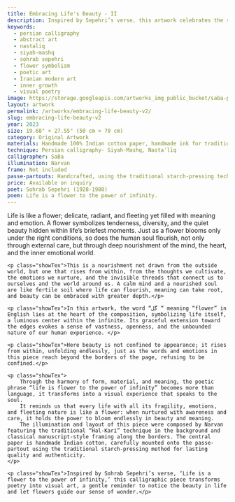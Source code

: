 ```yaml
---
title: Embracing Life's Beauty - II
description: Inspired by Sepehri’s verse, this artwork celebrates the soul’s quiet bloom—where the word ‘flower’ radiates life, beauty, and infinite emotional depth.
keywords:
  - persian calligraphy
  - abstract art
  - nastaliq
  - siyah-mashq
  - sohrab sepehri
  - flower symbolism
  - poetic art
  - Iranian modern art
  - inner growth
  - visual poetry
image: https://storage.googleapis.com/artworks_img_public_bucket/saba-persian-calligraphy/EmbracingLifesBeauty/thumbnail/embracing-life-beauty-S-01.jpg
layout: artwork
permalink: /artworks/embracing-life-beauty-v2/
slug: embracing-life-beauty-v2
year: 2023
size: 19.68" × 27.55" (50 cm × 70 cm)
category: Original Artwork
materials: Handmade 100% Indian cotton paper, handmade ink for traditional Persian calligraphy, and a handcrafted wooden paddle-shaped pen (chosen over a reed pen due to its broader width).
technique: Persian calligraphy- Siyah-Mashq, Nastaʿlīq
calligrapher: SaBa
illumination: Narvan
frame: Not included 
passe-partouts: Handcrafted, using the traditional starch-pressing technique for lasting quality and authenticity.
price: Available on inquiry
poet: Sohrab Sepehri (1928-1980)
poem: Life is a flower to the power of infinity.
---
```


<div class="space-y-5">
    <p class="showTex">Life is like a flower; delicate, radiant, and fleeting yet filled with meaning and emotion. A flower symbolizes tenderness, diversity, and the quiet beauty hidden within life’s briefest moments. Just as a flower blooms only under the right conditions, so does the human soul flourish, not only through external care, but through deep nourishment of the mind, the heart, and the inner emotional world.</p>
    
    <p class="showTex">This is a nourishment not drawn from the outside world, but one that rises from within, from the thoughts we cultivate, the emotions we nurture, and the invisible threads that connect us to ourselves and the world around us. A calm mind and a nourished soul are like fertile soil where life can flourish, meaning can take root, and beauty can be embraced with greater depth.</p>
    
    <p class="showTex">In this artwork, the word “گل “ meaning “flower” in English lies at the heart of the composition, symbolizing life itself, a luminous center within the infinite. Its graceful extension toward the edges evokes a sense of vastness, openness, and the unbounded nature of our human experience. </p>
    
    <p class="showTex">Here beauty is not confined to appearance; it rises from within, unfolding endlessly, just as the words and emotions in this piece reach beyond the borders of the page, refusing to be confined.</p>
    
    <p class="showTex">
        Through the harmony of form, material, and meaning, the poetic phrase “life is flower to the power of infinity” becomes more than language, it transforms into a visual experience that speaks to the soul.
        It reminds us that every life with all its fragility, emotions, and fleeting nature is like a flower: when nurtured with awareness and care, it holds the power to bloom endlessly in beauty and meaning.
        The illumination and layout of this piece were composed by Narvan featuring the traditional “Hal-Kari” technique in the background and classical manuscript-style framing along the borders. The central paper is handmade Indian cotton, carefully mounted onto the passe-partout using the traditional starch-pressing method for lasting quality and authenticity.
    </p>
    
    <p class="showTex">Inspired by Sohrab Sepehri’s verse, ‘Life is a flower to the power of infinity,’ this calligraphic piece transforms poetry into visual art, a gentle reminder to notice the beauty in life and let flowers guide our sense of wonder.</p>
</div>
